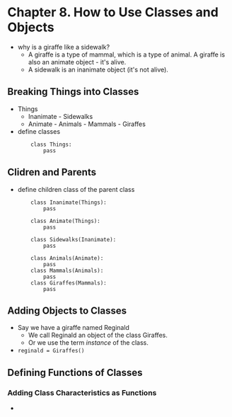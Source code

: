 ﻿


# Chapter 8. How to Use Classes and Objects

* why is a giraffe like a sidewalk?
    * A giraffe is a type of mammal, which is a type of animal. A giraffe is also an animate object - it's alive.
    * A sidewalk is an inanimate object (it's not alive).
    
## Breaking Things into Classes

* Things
    * Inanimate - Sidewalks
    * Animate - Animals - Mammals - Giraffes
* define classes
    ```
        class Things:
            pass
    ```
    
## Clidren and Parents
* define children class of the parent class
    ```
        class Inanimate(Things):
            pass
            
        class Animate(Things):
            pass
            
        class Sidewalks(Inanimate):
            pass
            
        class Animals(Animate):
            pass
        class Mammals(Animals):
            pass
        class Giraffes(Mammals):
            pass
    ```
    
## Adding Objects to Classes
* Say we have a giraffe named Reginald
    * We call Reginald an object of the class Giraffes.
    * Or we use the term *instance* of the class.
* `reginald = Giraffes()`

## Defining Functions of Classes

### Adding Class Characteristics as Functions
* 
    
